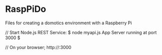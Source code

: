 # RaspPiDo
Files for creating a domotics environment with a Raspberry Pi



// Start Node.js REST Service:
$ node myapi.js
App Server running at port 3000
$

// On your browser;
http://<url>:3000
